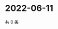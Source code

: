 # 2022-06-11

共 0 条

<!-- BEGIN WEIBO -->
<!-- 最后更新时间 Sat Jun 11 2022 02:01:57 GMT+0800 (China Standard Time) -->

<!-- END WEIBO -->
